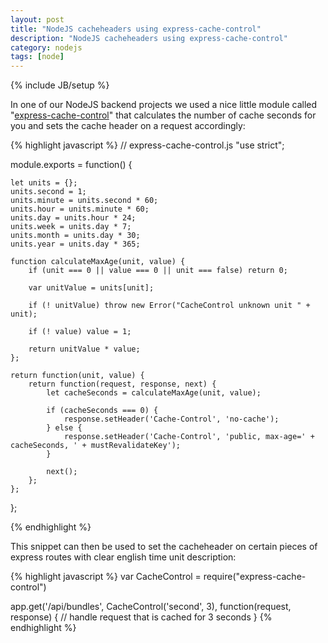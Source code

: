 ```yaml
---
layout: post
title: "NodeJS cacheheaders using express-cache-control"
description: "NodeJS cacheheaders using express-cache-control"
category: nodejs
tags: [node]
---
```

{% include JB/setup %}

In one of our NodeJS backend projects we used a nice little module called "[express-cache-control](https://github.com/idottv/express-cache-control/blob/master/cache.js)" that calculates the number of cache seconds for you and sets the cache header on a request accordingly:

{% highlight javascript %}
// express-cache-control.js
"use strict";

module.exports = function() {

    let units = {};
    units.second = 1;
    units.minute = units.second * 60;
    units.hour = units.minute * 60;
    units.day = units.hour * 24;
    units.week = units.day * 7;
    units.month = units.day * 30;
    units.year = units.day * 365;

    function calculateMaxAge(unit, value) {
        if (unit === 0 || value === 0 || unit === false) return 0;

        var unitValue = units[unit];

        if (! unitValue) throw new Error("CacheControl unknown unit " + unit);

        if (! value) value = 1;

        return unitValue * value;
    };

    return function(unit, value) {
        return function(request, response, next) {
            let cacheSeconds = calculateMaxAge(unit, value);

            if (cacheSeconds === 0) {
                response.setHeader('Cache-Control', 'no-cache');
            } else {
                response.setHeader('Cache-Control', 'public, max-age=' + cacheSeconds, ' + mustRevalidateKey');
            }

            next();
        };
    };

};

{% endhighlight %}

This snippet can then be used to set the cacheheader on certain pieces of express routes with clear english time unit description:

{% highlight javascript %}
var CacheControl = require("express-cache-control")

app.get('/api/bundles', CacheControl('second', 3), function(request, response) {
    // handle request that is cached for 3 seconds
}
{% endhighlight %}
